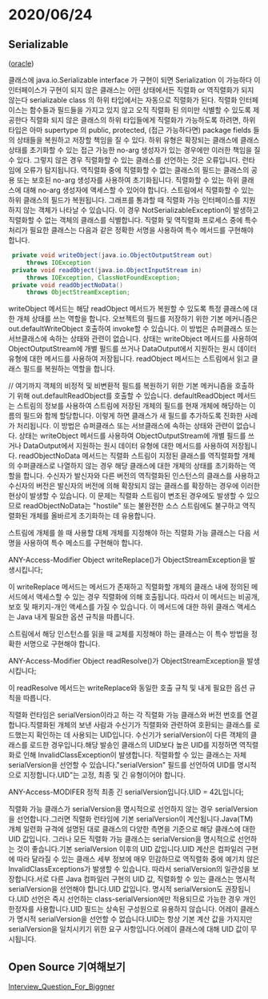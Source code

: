 # 2020/06/24

## Serializable

([oracle](https://docs.oracle.com/javase/7/docs/api/java/io/Serializable.html))

클래스에 java.io.Serializable interface 가 구현이 되면 Serialization 이 가능하다
이 인터페이스가 구현이 되지 않은 클래스는 어떤 상태에서든 직렬화 or 역직렬화가 되지 않는다 
serializable class 의 하위 타입에서는 자동으로 직렬화가 된다.
직렬화 인터페이스는 함수들과 필드들을 가지고 있지 않고 오직 직렬화 된 의미만 식별할 수 있도록 제공한다
직렬화 되지 않은 클래스의 하위 타입들에게 직렬화가 가능하도록 하려면, 하위타입은 아마 supertype 의 public, protected, (접근 가능하다면) package fields 들의 상태들을 복원하고 저장할 책임을 질 수 있다. 
하위 유형은 확장되는 클래스에 클래스 상태를 초기화할 수 있는 접근 가능한 no-arg 생성자가 있는 경우에만 이러한 책임을 질 수 있다.
그렇지 않은 경우 직렬화할 수 있는 클래스를 선언하는 것은 오류입니다. 런타임에 오류가 탐지됩니다.
역직렬화 중에 직렬화할 수 없는 클래스의 필드는 클래스의 공용 또는 보호된 no-arg 생성자를 사용하여 초기화됩니다. 직렬화할 수 있는 하위 클래스에 대해 no-arg 생성자에 액세스할 수 있어야 합니다. 
스트림에서 직렬화할 수 있는 하위 클래스의 필드가 복원됩니다.
그래프를 통과할 때 직렬화 가능 인터페이스를 지원하지 않는 객체가 나타날 수 있습니다. 이 경우 NotSerializableException이 발생하고 직렬화할 수 없는 객체의 클래스를 식별합니다.
직렬화 및 역직렬화 프로세스 중에 특수 처리가 필요한 클래스는 다음과 같은 정확한 서명을 사용하여 특수 메서드를 구현해야 합니다.

~~~java
 private void writeObject(java.io.ObjectOutputStream out)
     throws IOException
 private void readObject(java.io.ObjectInputStream in)
     throws IOException, ClassNotFoundException;
 private void readObjectNoData()
     throws ObjectStreamException;
~~~

writeObject 메서드는 해당 readObject 메서드가 복원할 수 있도록 특정 클래스에 대한 개체 상태를 쓰는 역할을 합니다.
오브젝트의 필드를 저장하기 위한 기본 메커니즘은 out.defaultWriteObject 호출하여 invoke할 수 있습니다.
이 방법은 슈퍼클래스 또는 서브클래스에 속하는 상태와 관련이 없습니다.
상태는 writeObject 메서드를 사용하여 ObjectOutputStream에 개별 필드를 쓰거나 DataOutput에서 지원하는 원시 데이터 유형에 대한 메서드를 사용하여 저장됩니다.
readObject 메서드는 스트림에서 읽고 클래스 필드를 복원하는 역할을 합니다.

// 여기까지
객체의 비정적 및 비변환적 필드를 복원하기 위한 기본 메커니즘을 호출하기 위해 out.defaultReadObject를 호출할 수 있습니다.
defaultReadObject 메서드는 스트림의 정보를 사용하여 스트림에 저장된 개체의 필드를 현재 개체에 해당하는 이름의 필드와 함께 할당합니다. 
이렇게 하면 클래스가 새 필드를 추가하도록 진화한 사례가 처리됩니다. 이 방법은 슈퍼클래스 또는 서브클래스에 속하는 상태와 관련이 없습니다. 
상태는 writeObject 메서드를 사용하여 ObjectOutputStream에 개별 필드를 쓰거나 DataOutput에서 지원하는 원시 데이터 유형에 대한 메서드를 사용하여 저장됩니다.
readObjectNoData 메서드는 직렬화 스트림이 지정된 클래스를 역직렬화할 개체의 수퍼클래스로 나열하지 않는 경우 해당 클래스에 대한 개체의 상태를 초기화하는 역할을 합니다. 수신자가 발신자와 다른 버전의 역직렬화된 인스턴스의 클래스를 사용하고 수신자의 버전은 발신자의 버전에 의해 확장되지 않는 클래스를 확장하는 경우에 이러한 현상이 발생할 수 있습니다. 이 문제는 직렬화 스트림이 변조된 경우에도 발생할 수 있으므로 readObjectNoData는 "hostile" 또는 불완전한 소스 스트림에도 불구하고 역직렬화된 개체를 올바르게 초기화하는 데 유용합니다.

스트림에 개체를 쓸 때 사용할 대체 개체를 지정해야 하는 직렬화 가능 클래스는 다음 서명을 사용하여 특수 메소드를 구현해야 합니다.

 ANY-Access-Modifier Object writeReplace()가 ObjectStreamException을 발생시킵니다;
 
이 writeReplace 메서드는 메서드가 존재하고 직렬화할 개체의 클래스 내에 정의된 메서드에서 액세스할 수 있는 경우 직렬화에 의해 호출됩니다. 따라서 이 메서드는 비공개, 보호 및 패키지-개인 액세스를 가질 수 있습니다. 이 메서드에 대한 하위 클래스 액세스는 Java 내게 필요한 옵션 규칙을 따릅니다.

스트림에서 해당 인스턴스를 읽을 때 교체를 지정해야 하는 클래스는 이 특수 방법을 정확한 서명으로 구현해야 합니다.

 ANY-Access-Modifier Object readResolve()가 ObjectStreamException을 발생시킵니다;
 
이 readResolve 메서드는 writeReplace와 동일한 호출 규칙 및 내게 필요한 옵션 규칙을 따릅니다.

직렬화 런타임은 serialVersion이라고 하는 각 직렬화 가능 클래스와 버전 번호를 연결합니다.직렬화된 개체의 보낸 사람과 수신기가 직렬화와 관련하여 호환되는 클래스를 로드했는지 확인하는 데 사용되는 UID입니다. 수신기가 serialVersion이 다른 객체의 클래스를 로드한 경우입니다.해당 발송인 클래스의 UID보다 높은 UID를 지정하면 역직렬화로 인해 InvalidClassException이 발생합니다. 직렬화할 수 있는 클래스는 자체 serialVersion을 선언할 수 있습니다."serialVersion" 필드를 선언하여 UID를 명시적으로 지정합니다.UID"는 고정, 최종 및 긴 유형이어야 합니다.

 ANY-Access-MODIFER 정적 최종 긴 serialVersion입니다.UID = 42L입니다;
 
직렬화 가능 클래스가 serialVersion을 명시적으로 선언하지 않는 경우 serialVersion을 선언합니다.그러면 직렬화 런타임에 기본 serialVersion이 계산됩니다.Java(TM) 개체 일련화 규격에 설명된 대로 클래스의 다양한 측면을 기준으로 해당 클래스에 대한 UID 값입니다. 그러나 모든 직렬화 가능 클래스는 serialVersion을 명시적으로 선언하는 것이 좋습니다.기본 serialVersion 이후의 UID 값입니다.UID 계산은 컴파일러 구현에 따라 달라질 수 있는 클래스 세부 정보에 매우 민감하므로 역직렬화 중에 예기치 않은 InvalidClassExceptions가 발생할 수 있습니다. 따라서 serialVersion의 일관성을 보장합니다.서로 다른 Java 컴파일러 구현의 UID 값, 직렬화할 수 있는 클래스는 명시적 serialVersion을 선언해야 합니다.UID 값입니다. 명시적 serialVersion도 권장됩니다.UID 선언은 즉시 선언하는 class-serialVersion에만 적용되므로 가능한 경우 개인 한정자를 사용합니다.UID 필드는 상속된 구성원으로 유용하지 않습니다. 어레이 클래스가 명시적 serialVersion을 선언할 수 없습니다.UID는 항상 기본 계산 값을 가지지만 serialVersion을 일치시키기 위한 요구 사항입니다.어레이 클래스에 대해 UID 값이 무시됩니다.

## Open Source 기여해보기 
[Interview_Question_For_Biggner](https://github.com/JaeYeopHan/Interview_Question_for_Beginner/tree/master/Java)
